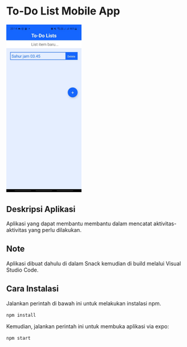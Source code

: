 # To-Do List Mobile App

<img src="assets/Screenshot.jpeg" width="200">

## Deskripsi Aplikasi
Aplikasi yang dapat membantu membantu dalam mencatat aktivitas-aktivitas yang perlu dilakukan.

## Note
Aplikasi dibuat dahulu di dalam Snack kemudian di build melalui Visual Studio Code.

## Cara Instalasi
Jalankan perintah di bawah ini untuk melakukan instalasi npm.

```
npm install
```

Kemudian, jalankan perintah ini untuk membuka aplikasi via expo:
```
npm start


